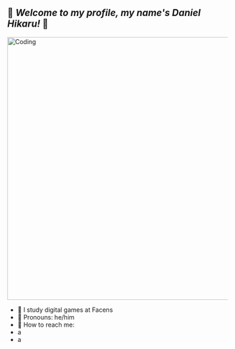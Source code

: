 ## 🐣 **_Welcome to my profile, my name's Daniel Hikaru!_** 🐣
<img align="center" alt="Coding" width="600" src= https://i.pinimg.com/originals/81/2b/ef/812bef685305e8bf6e8b7e54fa2012f4.gif>

- 📖 I study digital games at Facens 
- 🦀 Pronouns: he/him
- 🥸 How to reach me: 
- a
- a


